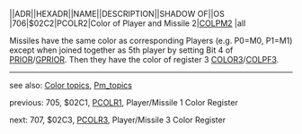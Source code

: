 ||ADR||HEXADR||NAME||DESCRIPTION||SHADOW OF||OS  
|706|$02C2|PCOLR2|Color of Player and Missile 2|[COLPM2](../COLPM2/index.md) |all  
  
Missiles have the same color as corresponding Players (e.g. P0=M0, P1=M1) except when joined together as 5th player by setting Bit 4 of [PRIOR](../PRIOR/index.md)/[GPRIOR](../GPRIOR/index.md). Then they have the color of register 3 [COLOR3](../COLOR3/index.md)/[COLPF3](../COLPF3/index.md).  
  
---
see also: [Color topics](../Color_topics/index.md), [Pm_topics](../Pm_topics/index.md)  
  
previous: 705, $02C1, [PCOLR1](../PCOLR1/index.md), Player/Missile 1 Color Register  
  
next: 707, $02C3, [PCOLR3](../PCOLR3/index.md), Player/Missile 3 Color Register  
